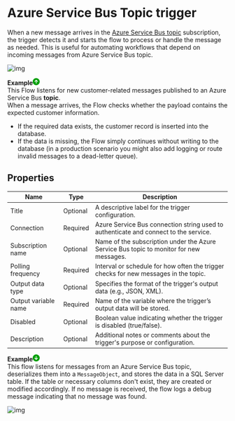 # Azure Service Bus Topic trigger

When a new message arrives in the [Azure Service Bus topic](https://learn.microsoft.com/en-us/azure/service-bus-messaging/service-bus-queues-topics-subscriptions#topics-and-subscriptions) subscription, the trigger detects it and starts the flow to process or handle the message as needed. This is useful for automating workflows that depend on incoming messages from Azure Service Bus topic.

![img](https://profitbasedocs.blob.core.windows.net/flowimages/topic-trigger.png)


**Example**![img](../../../../images/strz.jpg)   
This Flow listens for new customer-related messages published to an Azure Service Bus **topic**.  
When a message arrives, the Flow checks whether the payload contains the expected customer information.  
- If the required data exists, the customer record is inserted into the database.  
- If the data is missing, the Flow simply continues without writing to the database (in a production scenario you might also add logging or route invalid messages to a dead-letter queue).


## Properties

| Name           | Type     | Description                                      |
|----------------|----------|--------------------------------------------------|
| Title          |  Optional | A descriptive label for the trigger configuration. |
| Connection     | Required |Azure Service Bus connection string used to authenticate and connect to the service. |
| Subscription name| Optional | Name of the subscription under the Azure Service Bus topic to monitor for new messages. |
| Polling frequency| Required | Interval or schedule for how often the trigger checks for new messages in the topic. |
| Output data type | Optional | Specifies the format of the trigger's output data (e.g., JSON, XML). |
| Output variable name | Required | Name of the variable where the trigger’s output data will be stored. |
| Disabled       | Optional | Boolean value indicating whether the trigger is disabled (true/false). |
| Description    | Optional | Additional notes or comments about the trigger's purpose or configuration. |




**Example**![img](../../../../images/strz2.jpg)   
This flow listens for messages from an Azure Service Bus topic, deserializes them into a ``MessageObject``, and stores the data in a SQL Server table. If the table or necessary columns don't exist, they are created or modified accordingly. If no message is received, the flow logs a debug message indicating that no message was found.

![img](https://profitbasedocs.blob.core.windows.net/flowimages/topic-trigger2.png)